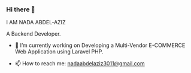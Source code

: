 ### Hi there 👋

I AM NADA ABDEL-AZIZ 

A Backend Developer.

- 🔭 I’m currently working on Developing a Multi-Vendor E-COMMERCE Web Application using Laravel PHP.
 
 

- 📫 How to reach me: nadaabdelaziz3011@gmail.com

<!--
**Nadoabdelaziz/Nadoabdelaziz** is a ✨ _special_ ✨ repository because its `README.md` (this file) appears on your GitHub profile.

Here are some ideas to get you started:

- 🔭 I’m currently working on Developing an E-Commerce Laravel Web Application using The Admin Package Voyager.
- 🌱 I’m currently learning Object Oriented PHP $ MVC 
- 👯 I’m looking to collaborate on ...
- 🤔 I’m looking for help with ...
- 💬 Ask me about ...
- 📫 How to reach me: nadaabdelaziz3011@gmail.com
- 😄 Pronouns: ...
- ⚡ Fun fact: ...
-->
